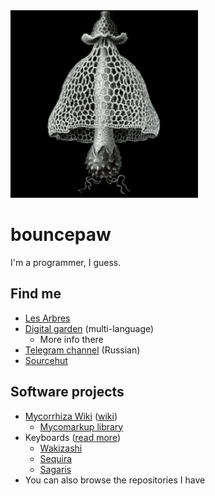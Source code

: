 <img src="https://raw.githubusercontent.com/bouncepaw/bouncepaw/main/userpic.jpeg" alt="An image of a mushroom" width="300">

# bouncepaw

<!-- [![Bouncepaw's GitHub stats](https://github-readme-stats.vercel.app/api?username=bouncepaw)](https://github.com/anuraghazra/github-readme-stats) -->

I'm a programmer, I guess.

## Find me
* [Les Arbres](https://lesarbr.es)
* [Digital garden](https://melanocarpa.lesarbr.es) (multi-language)
  * More info there
* [Telegram channel](https://t.me/bpblog) (Russian)
* [Sourcehut](https://sr.ht/~bouncepaw/)

## Software projects
* [Mycorrhiza Wiki](https://github.com/bouncepaw/mycorrhiza) ([wiki](https://mycorrhiza.wiki))
  * [Mycomarkup library](https://github.com/bouncepaw/mycomarkup)
* Keyboards ([read more](https://klavarog.tk/page/u/bouncepaw/клавиатуры))
  * [Wakizashi](https://github.com/bouncepaw/wakizashi)
  * [Sequira](https://github.com/bouncepaw/sequira)
  * [Sagaris](https://github.com/bouncepaw/sagaris)
* You can also browse the repositories I have
